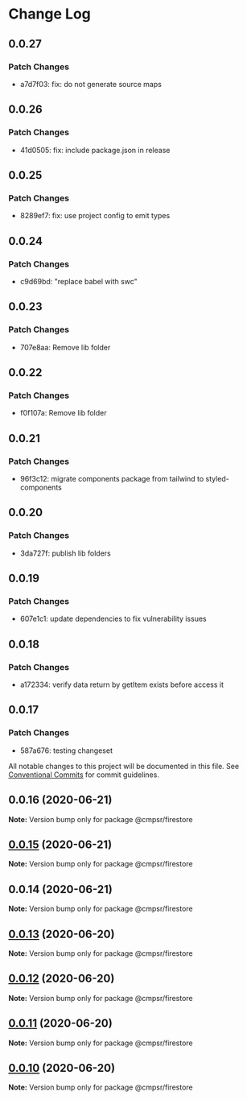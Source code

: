 # Change Log

## 0.0.27

### Patch Changes

- a7d7f03: fix: do not generate source maps

## 0.0.26

### Patch Changes

- 41d0505: fix: include package.json in release

## 0.0.25

### Patch Changes

- 8289ef7: fix: use project config to emit types

## 0.0.24

### Patch Changes

- c9d69bd: "replace babel with swc"

## 0.0.23

### Patch Changes

- 707e8aa: Remove lib folder

## 0.0.22

### Patch Changes

- f0f107a: Remove lib folder

## 0.0.21

### Patch Changes

- 96f3c12: migrate components package from tailwind to styled-components

## 0.0.20

### Patch Changes

- 3da727f: publish lib folders

## 0.0.19

### Patch Changes

- 607e1c1: update dependencies to fix vulnerability issues

## 0.0.18

### Patch Changes

- a172334: verify data return by getItem exists before access it

## 0.0.17

### Patch Changes

- 587a676: testing changeset

All notable changes to this project will be documented in this file.
See [Conventional Commits](https://conventionalcommits.org) for commit guidelines.

## 0.0.16 (2020-06-21)

**Note:** Version bump only for package @cmpsr/firestore

## [0.0.15](https://github.com/cmpsr/composer/compare/v0.0.14...v0.0.15) (2020-06-21)

**Note:** Version bump only for package @cmpsr/firestore

## 0.0.14 (2020-06-21)

**Note:** Version bump only for package @cmpsr/firestore

## [0.0.13](https://github.com/cmpsr/composer/compare/v0.0.15...v0.0.13) (2020-06-20)

**Note:** Version bump only for package @cmpsr/firestore

## [0.0.12](https://github.com/cmpsr/composer/compare/v0.0.15...v0.0.12) (2020-06-20)

**Note:** Version bump only for package @cmpsr/firestore

## [0.0.11](https://github.com/cmpsr/composer/compare/v0.0.15...v0.0.11) (2020-06-20)

**Note:** Version bump only for package @cmpsr/firestore

## [0.0.10](https://github.com/cmpsr/composer/compare/v0.0.15...v0.0.10) (2020-06-20)

**Note:** Version bump only for package @cmpsr/firestore
